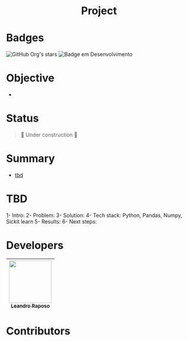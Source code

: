 <h1 align="center"> Project </h1>

# Badges
![GitHub Org's stars](https://img.shields.io/github/stars/leandro-raposo?style=social)
![Badge em Desenvolvimento](http://img.shields.io/static/v1?label=STATUS&message=WORK%20IN%20PROGRESS&color=GREEN&style=for-the-badge)

# Objective
- 

# Status
> :construction: Under construction :construction:

# Summary 

* [tbd](#tbd)

# TBD
1- Intro: 
2- Problem: 
3- Solution: 
4- Tech stack: Python, Pandas, Numpy, Sickit learn
5- Results: 
6- Next steps: 

# Developers
| [<img src="https://avatars.githubusercontent.com/u/79737458?v=4" width=115><br><sub>Leandro Raposo</sub>](https://github.com/leandro-raposo) |
| :---: |

# Contributors
